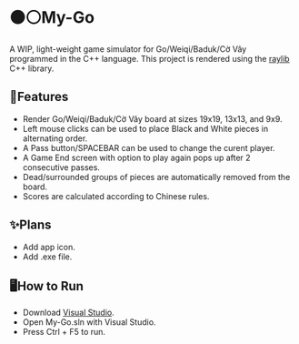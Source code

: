 # ⚫⚪️My-Go 
A WIP, light-weight game simulator for Go/Weiqi/Baduk/Cờ Vây programmed in the C++ language. This project is rendered using the [raylib](https://github.com/raysan5/raylib) C++ library.

## 🌟Features
- Render Go/Weiqi/Baduk/Cờ Vây board at sizes 19x19, 13x13, and 9x9.
- Left mouse clicks can be used to place Black and White pieces in alternating order.
- A Pass button/SPACEBAR can be used to change the curent player.
- A Game End screen with option to play again pops up after 2 consecutive passes.
- Dead/surrounded groups of pieces are automatically removed from the board.
- Scores are calculated according to Chinese rules.

## ✨Plans
- Add app icon.
- Add .exe file.

## 🖥️How to Run
- Download [Visual Studio](https://visualstudio.microsoft.com).
- Open My-Go.sln with Visual Studio.
- Press Ctrl + F5 to run.
